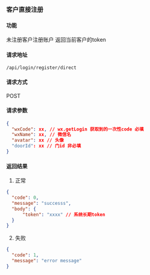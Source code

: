 
### 客户直接注册

#### 功能
未注册客户注册账户
返回当前客户的token

#### 请求地址
```text
/api/login/register/direct
```

#### 请求方式
POST

#### 请求参数
```json
{
  "wxCode": xx, // wx.getLogin 获取到的一次性code 必填
  "wxName": xx, // 微信名
  "avatar": xx // 头像
  "doorId": xx // 门id 非必填
}
```

#### 返回结果
1. 正常
```json
{
  "code": 0,
  "message": "successs",
  "body": {
      "token": "xxxx" // 系统长期token
  }
}
```

2. 失败
```json
{
  "code": 1,
  "message": "error message"
}
```